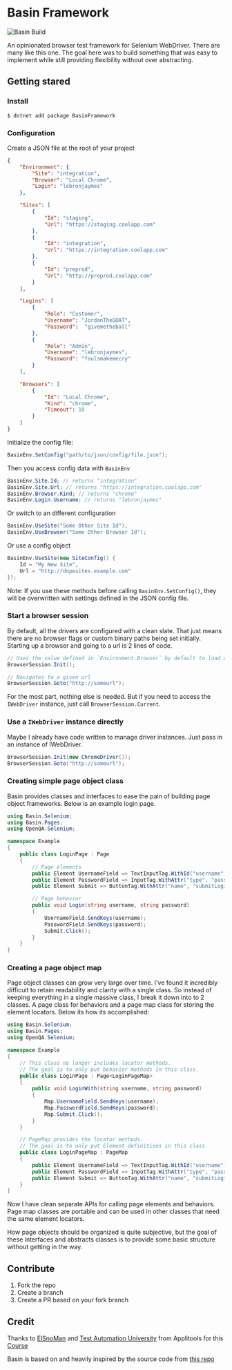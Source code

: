 
# Basin Framework

![Basin Build](https://github.com/tnypxl/BasinFrameworkDotNetCore/workflows/Basin%20Build/badge.svg)

An opinionated browser test framework for Selenium WebDriver. There are many like this one. The goal here was to build something that was easy to implement while still providing flexibility without over abstracting.

## Getting stared

### Install 

```
$ dotnet add package BasinFramework
```

### Configuration

Create a JSON file at the root of your project

```json
{
    "Environment": {
        "Site": "integration",
        "Browser": "Local Chrome",
        "Login": "lebronjaymes"
    },

    "Sites": [
        {
            "Id": "staging",
            "Url": "https://staging.coolapp.com"
        },
        {
            "Id": "integration",
            "Url": "https://integration.coolapp.com"
        },
        {
            "Id": "preprod",
            "Url": "http://preprod.coolapp.com"
        }
    ],

    "Logins": [
        {
            "Role": "Customer",
            "Username": "JordanTheGOAT",
            "Password":  "givemetheball" 
        },
        {
            "Role": "Admin",
            "Username": "lebronjaymes",
            "Password": "foulsmakemecry"
        }
    ],

    "Browsers": [
        {
            "Id": "Local Chrome",
            "Kind": "chrome",
            "Timeout": 10
        }
    ]
}
```

Initialize the config file:

```csharp
BasinEnv.SetConfig("path/to/json/config/file.json");
```

Then you access config data with `BasinEnv`

```csharp
BasinEnv.Site.Id; // returns "integration"
BasinEnv.Site.Url; // returns "https://integration.coolapp.com"
BasinEnv.Browser.Kind; // returns "chrome"
BasinEnv.Login.Username; // returns "lebronjaymes"
```

Or switch to an different configuration

```c#
BasinEnv.UseSite("Some Other Site Id");
BasinEnv.UseBrowser("Some Other Browser Id");
```

Or use a config object
```c#
BasinEnv.UseSite(new SiteConfig() {
    Id = "My New Site",
    Url = "http://dopesites.example.com"
});
```

Note: If you use these methods before calling `BasinEnv.SetConfig()`, they will be overwritten with settings defined in the JSON config file.

### Start a browser session

By default, all the drivers are configured with a clean slate. That just means there are no browser flags or custom binary paths being set initially. Starting up a browser and going to a url is 2 lines of code.

```c#
// Uses the value defined in `Environment.Browser` by default to load a listed browser config by its `Id`
BrowserSession.Init(); 

// Navigates to a given url
BrowserSession.Goto("http://someurl");
```

For the most part, nothing else is needed. But if you need to access the `IWebDriver` instance, just call `BrowserSession.Current`.

### Use a `IWebDriver` instance directly

Maybe I already have code written to manage driver instances. Just pass in an instance of IWebDriver.

```c#
BrowserSession.Init(new ChromeDriver());
BrowserSession.Goto("http://someurl");
```

### Creating simple page object class

Basin provides classes and interfaces to ease the pain of building page object frameworks. Below is an example login page.

```c#
using Basin.Selenium;
using Basin.Pages;
using OpenQA.Selenium;

namespace Example
{
    public class LoginPage : Page
    {	
        // Page elements
        public Element UsernameField => TextInputTag.WithId("username");
        public Element PasswordField => InputTag.WithAttr("type", "password").WithId("password");
        public Element Submit => ButtonTag.WithAttr("name", "submitLogin");

        // Page behavior
        public void Login(string username, string password)
        {
            UsernameField.SendKeys(username);
            PasswordField.SendKeys(password);
            Submit.Click();
        }
    }
}
```

### Creating a page object map

Page object classes can grow very large over time. I've found it incredibly difficult to retain readability and clarity with a single class. So instead of keeping everything in a single massive class, I break it down into to 2 classes. A page class for behaviors and a page map class for storing the element locators. Below its how its accomplished:

```c#
using Basin.Selenium;
using Basin.Pages;
using OpenQA.Selenium;

namespace Example
{
    // This class no longer includes locator methods.
    // The goal is to only put behavior methods in this class.
    public class LoginPage : Page<LoginPageMap>
    {
        public void LoginWith(string username, string password)
        {
            Map.UsernameField.SendKeys(username);
            Map.PasswordField.SendKeys(password);
            Map.Submit.Click();
        }
    }

    // PageMap provides the locator methods.
    // The goal is to only put Element definitions in this class.
    public class LoginPageMap : PageMap
    {
        public Element UsernameField => TextInputTag.WithId("username");
        public Element PasswordField => InputTag.WithAttr("type", "password").WithId("password");
        public Element Submit => ButtonTag.WithAttr("name", "submitLogin");
    }
}
```

Now I have clean separate APIs for calling page elements and behaviors. Page map classes are portable and can be used in other classes that need the same element locators. 

How page objects should be organized is quite subjective, but the goal of these interfaces and abstracts classes is to provide some basic structure without getting in the way.

## Contribute

1. Fork the repo
2. Create a branch
3. Create a PR based on your fork branch

## Credit

Thanks to [ElSnoMan](https://github.com/ElSnoMan) and
[Test Automation University](https://testautomationu.applitools.com/)
from Applitools for this [Course](https://testautomationu.applitools.com/test-automation-framework-csharp/)

Basin is based on and heavily inspired by the source code from [this repo](https://github.com/ElSnoMan/from-scripting-to-framework)



